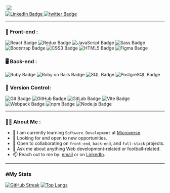 <div id="header">
  <img src="https://komarev.com/ghpvc/?username=Timbar09&style=plastic&color=blueviolet" alt=""/>
  <img src="https://user-images.githubusercontent.com/90119799/226340136-35f3e2fd-8635-46b1-9d0d-bf1e09835117.jpg"/>
  
  <div id="badges">
    <a href="https://www.linkedin.com/in/miles09">
      <img src="https://img.shields.io/badge/LinkedIn-grey?style=for-the-badge&logo=linkedin&logoColor=white" alt="LinkedIn Badge"/>
    </a>
    <a href="https://twitter.com/Milez09">
      <img src="https://img.shields.io/badge/twitter-grey?style=for-the-badge&logo=twitter&logoColor=white" alt="twitter Badge"/>
    </a>
  </div>
</div>

---

### 🎨 Front-end :

<div id="badges">
  <img src="https://img.shields.io/badge/React-20232A?style=for-the-badge&logo=react&logoColor=61DAFB" alt="React Badge"/>
  <img src="https://img.shields.io/badge/Redux-593D88?style=for-the-badge&logo=redux&logoColor=white" alt="Redux Badge"/>
   <img src="https://img.shields.io/badge/JavaScript-323330?style=for-the-badge&logo=javascript&logoColor=F7DF1E" alt="JavaScript Badge"/>
  <img src="https://img.shields.io/badge/Sass-CC6699?style=for-the-badge&logo=sass&logoColor=white" alt="Sass Badge"/>
  <img src="https://img.shields.io/badge/Bootstrap-563D7C?style=for-the-badge&logo=bootstrap&logoColor=white" alt="Bootstrap Badge"/>
  <img src="https://img.shields.io/badge/CSS3-1572B6?style=for-the-badge&logo=css3&logoColor=white" alt="CSS3 Badge"/>
  <img src="https://img.shields.io/badge/HTML5-E34F26?style=for-the-badge&logo=html5&logoColor=white" alt="HTML5 Badge"/>
  <img src="https://img.shields.io/badge/Figma-F24E1E?style=for-the-badge&logo=figma&logoColor=white" alt="Figma Badge"/>
</div>

### 🖥️ Back-end :

<div>
  <img src="https://img.shields.io/badge/Ruby-CC342D?style=for-the-badge&logo=ruby&logoColor=white" alt="Ruby Badge"/>
  <img src="https://img.shields.io/badge/Ruby on Rails-CC0000?style=for-the-badge&logo=ruby-on-rails&logoColor=white" alt="Ruby on Rails Badge"/>
  <img src="https://img.shields.io/badge/SQL-4479A1?style=for-the-badge&logo=sql&logoColor=white" alt="SQL Badge"/>
  <img src="https://img.shields.io/badge/PostgreSQL-336791?style=for-the-badge&logo=postgresql&logoColor=white" alt="PostgreSQL Badge"/>
</div>

### 🔄 Version Control:

<div>
   <img src="https://img.shields.io/badge/GIT-E44C30?style=for-the-badge&logo=git&logoColor=white" alt="Git Badge"/>
  <img src="https://img.shields.io/badge/GitHub-100000?style=for-the-badge&logo=github&logoColor=white" alt="GitHub Badge"/>
  <img src="https://img.shields.io/badge/GitLab-330F63?style=for-the-badge&logo=gitlab&logoColor=white" alt="GitLab Badge"/>
  <img src="https://img.shields.io/badge/Vite-B73BFE?style=for-the-badge&logo=vite&logoColor=FFD62E" alt="Vite Badge"/>
  <img src="https://img.shields.io/badge/Webpack-8DD6F9?style=for-the-badge&logo=Webpack&logoColor=white" alt="Webpack Badge"/>
  <img src="https://img.shields.io/badge/npm-CB3837?style=for-the-badge&logo=npm&logoColor=white" alt="npm Badge"/>
  <img src="https://img.shields.io/badge/Node.js-339933?style=for-the-badge&logo=nodedotjs&logoColor=white" alt="Node.js Badge"/>
</div>

---

### :man_technologist: About Me :

- 🌱 I am currently learning `Software Development` at [Microverse](https://www.microverse.org/).
- 🤔 Looking for and open to new opportunities.
- 👯 Open to collaborating on `front-end`, `back-end`, and `full-stack` projects.
- 💬 Ask me about anything Web development-related or football-related.
- 📫 Reach out to me by: [email](mailto:tshipimontsho@gmail.com) or on [LinkedIn](https://www.linkedin.com/in/miles-mosweu09).

---

### 🔥My Stats

[![GitHub Streak](http://github-readme-streak-stats.herokuapp.com?user=Timbar09&theme=chartreuse-dark&hide_border=true&date_format=j%2Fn%5B%2FY%5D&background=DD272700)](https://git.io/streak-stats)
[![Top Langs](https://github-readme-stats.vercel.app/api/top-langs/?username=Timbar09&layout=compact&theme=vision-friendly-dark)](https://github.com/anuraghazra/github-readme-stats)



